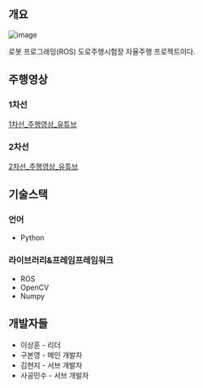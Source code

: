 ## 개요
![image](https://user-images.githubusercontent.com/56144682/148673097-02f713e1-4c48-4356-9e02-5e1d9a269d66.png) 

로봇 프로그래밍(ROS) 도로주행시험장 자율주행 프로젝트이다.

## 주행영상
### 1차선
[1차선_주행영상_유튜브](https://youtu.be/SCxEoTXTyjw)
### 2차선
[2차선_주행영상_유튜브](https://youtu.be/nH4beAYgOvQ)

## 기술스택
### 언어
+ Python
### 라이브러리&프레임프레임워크
+ ROS
+ OpenCV
+ Numpy

## 개발자들
+ 이상훈 - 리더
+ 구본영 - 메인 개발자
+ 김현지 - 서브 개발자
+ 사공민수 - 서브 개발자
